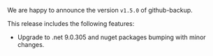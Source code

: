 We are happy to announce the version `v1.5.0` of github-backup. 

This release includes the following features:

- Upgrade to .net 9.0.305 and nuget packages bumping with minor changes.